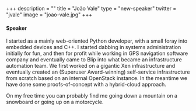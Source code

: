 +++
description = ""
title = "João Vale"
type = "new-speaker"
twitter = "jvale"
image = "joao-vale.jpg"
+++
#### Speaker

I started as a mainly web-oriented Python developer, with a small foray into embedded devices and C++. I started dabbing in systems administration initially for fun, and then for profit while working in GPS navigation software company and eventually came to Blip into what became an infrastructure automation team. We first worked on a gigantic Xen infrastructure and eventually created an (Superuser Award-winning) self-service infrastructure from scratch based on an internal OpenStack instance. In the meantime we have done some proofs-of-concept with a hybrid-cloud approach.

On my free time you can probably find me going down a mountain on a snowboard or going up on a motorcycle.
